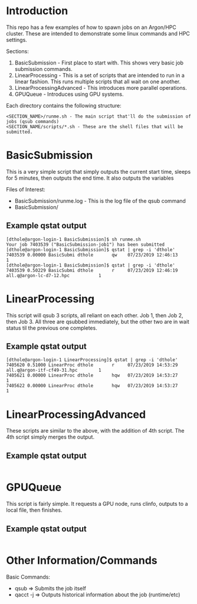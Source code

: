 # Introduction

This repo has a few examples of how to spawn jobs on an Argon/HPC cluster.  These are intended to demonstrate some linux commands and HPC settings.

Sections:
1. BasicSubmission - First place to start with.  This shows very basic job submission commands.
2. LinearProcessing - This is a set of scripts that are intended to run in a linear fashion.  This runs multiple scripts that all wait on one another.
3. LinearProcessingAdvanced - This introduces more parallel operations.
4. GPUQueue - Introduces using GPU systems.

Each directory contains the following structure:

```
<SECTION_NAME>/runme.sh - The main script that'll do the submission of jobs (qsub commands)
<SECTION_NAME/scripts/*.sh - These are the shell files that will be submitted.
```

# BasicSubmission

This is a very simple script that simply outputs the current start time, sleeps for 5 minutes, then outputs the end time.  It also outputs the variables

Files of Interest:
- BasicSubmission/runme.log - This is the log file of the qsub command
- BasicSubmission/

## Example qstat output

```
[dthole@argon-login-1 BasicSubmission]$ sh runme.sh 
Your job 7403539 ("BasicSubmission-job1") has been submitted
[dthole@argon-login-1 BasicSubmission]$ qstat | grep -i 'dthole'
7403539 0.00000 BasicSubmi dthole       qw    07/23/2019 12:46:13                                    1        
[dthole@argon-login-1 BasicSubmission]$ qstat | grep -i 'dthole'
7403539 0.50229 BasicSubmi dthole       r     07/23/2019 12:46:19 all.q@argon-lc-d7-12.hpc           1    
```

# LinearProcessing

This script will qsub 3 scripts, all reliant on each other.  Job 1, then Job 2, then Job 3.  All three are qsubbed immediately, but the other two are in wait status til the previous one completes.

## Example qstat output

```
[dthole@argon-login-1 LinearProcessing]$ qstat | grep -i 'dthole'   
7405620 0.51000 LinearProc dthole       r     07/23/2019 14:53:29 all.q@argon-itf-cf49-31.hpc        1        
7405621 0.00000 LinearProc dthole       hqw   07/23/2019 14:53:27                                    1        
7405622 0.00000 LinearProc dthole       hqw   07/23/2019 14:53:27                                    1
```

# LinearProcessingAdvanced
These scripts are similar to the above, with the addition of 4th script. The 4th script simply merges the output.

## Example qstat output

```

```

# GPUQueue
This script is fairly simple.  It requests a GPU node, runs clinfo, outputs to a local file, then finishes.

## Example qstat output

```

```

# Other Information/Commands

Basic Commands:
- qsub => Submits the job itself
- qacct -j <JOBID> => Outputs historical information about the job (runtime/etc)


